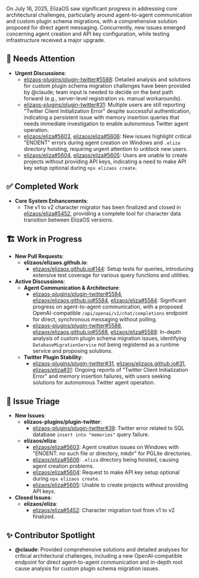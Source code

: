 On July 16, 2025, ElizaOS saw significant progress in addressing core architectural challenges, particularly around agent-to-agent communication and custom plugin schema migrations, with a comprehensive solution proposed for direct agent messaging. Concurrently, new issues emerged concerning agent creation and API key configuration, while testing infrastructure received a major upgrade.

## 🚨 Needs Attention
- **Urgent Discussions**:
    - [elizaos-plugins/plugin-twitter#5588](https://github.com/elizaos-plugins/plugin-twitter/issues/5588): Detailed analysis and solutions for custom plugin schema migration challenges have been provided by @claude; team input is needed to decide on the best path forward (e.g., server-level registration vs. manual workarounds).
    - [elizaos-plugins/plugin-twitter#31](https://github.com/elizaos-plugins/plugin-twitter/issues/31): Multiple users are still reporting "Twitter Client Initialization Error" despite successful authentication, indicating a persistent issue with memory insertion queries that needs immediate investigation to enable autonomous Twitter agent operation.
    - [elizaos/eliza#5603](https://github.com/elizaos/eliza/issues/5603), [elizaos/eliza#5606](https://github.com/elizaos/eliza/issues/5606): New issues highlight critical "ENOENT" errors during agent creation on Windows and `.eliza` directory hoisting, requiring urgent attention to unblock new users.
    - [elizaos/eliza#5604](https://github.com/elizaos/eliza/issues/5604), [elizaos/eliza#5605](https://github.com/elizaos/eliza/issues/5605): Users are unable to create projects without providing API keys, indicating a need to make API key setup optional during `npx elizaos create`.

## ✅ Completed Work
- **Core System Enhancements**:
    - The v1 to v2 character migrator has been finalized and closed in [elizaos/eliza#5452](https://github.com/elizaos/eliza/issues/5452), providing a complete tool for character data transition between ElizaOS versions.

## 🏗️ Work in Progress
- **New Pull Requests**:
    - **elizaos/elizaos.github.io**:
        - [elizaos/elizaos.github.io#144](https://github.com/elizaos/elizaos.github.io/pull/144): Setup tests for queries, introducing extensive test coverage for various query functions and utilities.
- **Active Discussions**:
    - **Agent Communication & Architecture**:
        - [elizaos-plugins/plugin-twitter#5584](https://github.com/elizaos-plugins/plugin-twitter/issues/5584), [elizaos/elizaos.github.io#5584](https://github.com/elizaos/elizaos.github.io/issues/5584), [elizaos/eliza#5584](https://github.com/elizaos/eliza/issues/5584): Significant progress on agent-to-agent communication, with a proposed OpenAI-compatible `/api/openai/v1/chat/completions` endpoint for direct, synchronous messaging without polling.
        - [elizaos-plugins/plugin-twitter#5588](https://github.com/elizaos-plugins/plugin-twitter/issues/5588), [elizaos/elizaos.github.io#5588](https://github.com/elizaos/elizaos.github.io/issues/5588), [elizaos/eliza#5588](https://github.com/elizaos/eliza/issues/5588): In-depth analysis of custom plugin schema migration issues, identifying `DatabaseMigrationService` not being registered as a runtime service and proposing solutions.
    - **Twitter Plugin Stability**:
        - [elizaos-plugins/plugin-twitter#31](https://github.com/elizaos-plugins/plugin-twitter/issues/31), [elizaos/elizaos.github.io#31](https://github.com/elizaos/elizaos.github.io/issues/31), [elizaos/eliza#31](https://github.com/elizaos/eliza/issues/31): Ongoing reports of "Twitter Client Initialization Error" and memory insertion failures, with users seeking solutions for autonomous Twitter agent operation.

## 🐞 Issue Triage
- **New Issues**:
    - **elizaos-plugins/plugin-twitter**:
        - [elizaos-plugins/plugin-twitter#39](https://github.com/elizaos-plugins/plugin-twitter/issues/39): Twitter error related to SQL database `insert into "memories"` query failure.
    - **elizaos/eliza**:
        - [elizaos/eliza#5603](https://github.com/elizaos/eliza/issues/5603): Agent creation issues on Windows with "ENOENT: no such file or directory, mkdir" for PGLite directories.
        - [elizaos/eliza#5606](https://github.com/elizaos/eliza/issues/5606): `.eliza` directory being hoisted, causing agent creation problems.
        - [elizaos/eliza#5604](https://github.com/elizaos/eliza/issues/5604): Request to make API key setup optional during `npx elizaos create`.
        - [elizaos/eliza#5605](https://github.com/elizaos/eliza/issues/5605): Unable to create projects without providing API keys.
- **Closed Issues**:
    - **elizaos/eliza**:
        - [elizaos/eliza#5452](https://github.com/elizaos/eliza/issues/5452): Character migration tool from v1 to v2 finalized.

## ✨ Contributor Spotlight
- **@claude**: Provided comprehensive solutions and detailed analyses for critical architectural challenges, including a new OpenAI-compatible endpoint for direct agent-to-agent communication and in-depth root cause analysis for custom plugin schema migration issues.